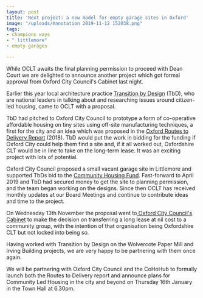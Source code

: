 ```yaml
---
layout: post
title: 'Next project: a new model for empty garage sites in Oxford'
image: "/uploads/Annotation 2019-11-12 152038.png"
tags:
- champions ways
- " littlemore"
- empty garages

---
```

While OCLT awaits the final planning permission to proceed with Dean Court we are delighted to announce another project which got formal approval from Oxford City Council's Cabinet last night.

Earlier this year local architecture practice [Transition by Design](http://www.transitionbydesign.org) (TbD), who are national leaders in talking about and researching issues around citizen-led housing, came to OCLT with a proposal.

TbD had pitched to Oxford City Council to prototype a form of co-operative affordable housing on tiny sites using off-site manufacturing techniques, a first for the city and an idea which was proposed in the [Oxford Routes to Delivery Report](https://issuu.com/cohohub/docs/oxfordclh_finalreport_and_appendice/44) (2018). TbD would put the work in bidding for the funding if Oxford City could help them find a site and, if it all worked out, Oxfordshire CLT would be in line to take on the long-term lease. It was an exciting project with lots of potential.

Oxford City Council proposed a small vacant garage site in Littlemore and supported TbDs bid to the [Community Housing Fund](https://www.gov.uk/government/collections/community-housing-fund). Fast-forward to April 2019 and TbD had secured money to get the site to planning permission, and the team began working on the designs. Since then OCLT has received monthly updates at our Board Meetings and continue to contribute ideas and time to the project.

On Wednesday 13th November the proposal went to[ Oxford City Council's Cabinet](http://mycouncil.oxford.gov.uk/ieListDocuments.aspx?CId=527&MId=5333&Ver=4) to make the decision on transferring a long lease at nil cost to a community group, with the intention of that organisation being Oxfordshire CLT but not locked into being so.

Having worked with Transition by Design on the Wolvercote Paper Mill and Irving Building projects, we are very happy to be partnering with them once again.

We will be partnering with Oxford City Council and the CoHoHub to formally launch both the Routes to Delivery report and announce plans for Community Led Housing in the city and beyond on Thursday 16th January in the Town Hall at 6.30pm.